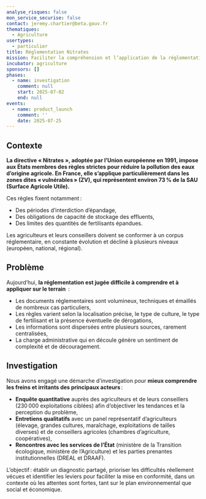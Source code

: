 ```yaml
---
analyse_risques: false
mon_service_securise: false
contact: jeremy.chartier@beta.gouv.fr
thematiques:
  - Agriculture
usertypes:
  - particulier
title: Réglementation Nitrates
mission: Faciliter la compréhension et l’application de la réglementation Nitrates pour les agriculteurs et les conseillers agricoles
incubator: agriculture
sponsors: []
phases:
  - name: investigation
    comment: null
    start: 2025-07-02
    end: null
events:
  - name: product_launch
    comment: ''
    date: 2025-07-25
---
```

## Contexte

**La directive « Nitrates », adoptée par l’Union européenne en 1991, impose aux États membres des règles strictes pour réduire la pollution des eaux d’origine agricole. En France, elle s’applique particulièrement dans les zones dites « vulnérables » (ZV), qui représentent environ 73 % de la SAU (Surface Agricole Utile).**

Ces règles fixent notamment :

- Des périodes d’interdiction d’épandage,
- Des obligations de capacité de stockage des effluents,
- Des limites des quantités de fertilisants épandues.

Les agriculteurs et leurs conseillers doivent se conformer à un corpus réglementaire, en constante évolution et décliné à plusieurs niveaux (européen, national, régional).

## Problème

Aujourd’hui, **la réglementation est jugée difficile à comprendre et à appliquer sur le terrain**  :

- Les documents réglementaires sont volumineux, techniques et émaillés de nombreux cas particuliers,
- Les règles varient selon la localisation précise, le type de culture, le type de fertilisant et la présence éventuelle de dérogations,
- Les informations sont dispersées entre plusieurs sources, rarement centralisées,
- La charge administrative qui en découle génère un sentiment de complexité et de découragement.

## Investigation

Nous avons engagé une démarche d’investigation pour **mieux comprendre les freins et irritants des principaux acteurs** :

- **Enquête quantitative** auprès des agriculteurs et de leurs conseillers (230 000 exploitations ciblées) afin d’objectiver les tendances et la perception du problème,
- **Entretiens qualitatifs** avec un panel représentatif d’agriculteurs (élevage, grandes cultures, maraîchage, exploitations de tailles diverses) et de conseillers agricoles (chambres d’agriculture, coopératives),
- **Rencontres avec les services de l’État** (ministère de la Transition écologique, ministère de l’Agriculture) et les parties prenantes institutionnelles (DREAL et DRAAF).

L’objectif : établir un diagnostic partagé, prioriser les difficultés réellement vécues et identifier les leviers pour faciliter la mise en conformité, dans un contexte où les attentes sont fortes, tant sur le plan environnemental que social et économique.

